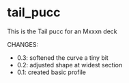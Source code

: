 # tail_pucc

This is the Tail pucc for an Mxxxn deck

CHANGES:
  - 0.3: softened the curve a tiny bit
  - 0.2: adjusted shape at widest section
  - 0.1: created basic profile
